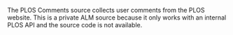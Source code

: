 The PLOS Comments source collects user comments from the PLOS website. This is a private ALM source because it only works with an internal PLOS API and the source code is not available.